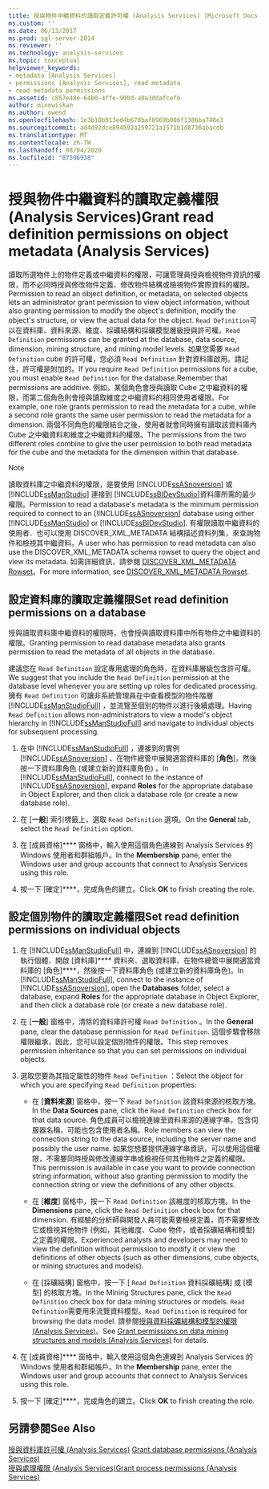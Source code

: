 ```yaml
---
title: 授與物件中繼資料的讀取定義許可權 (Analysis Services) |Microsoft Docs
ms.custom: ''
ms.date: 06/13/2017
ms.prod: sql-server-2014
ms.reviewer: ''
ms.technology: analysis-services
ms.topic: conceptual
helpviewer_keywords:
- metadata [Analysis Services]
- permissions [Analysis Services], read metadata
- read metadata permissions
ms.assetid: c857e48e-64b0-4ffe-900d-a0a3ddafcefb
author: minewiskan
ms.author: owend
ms.openlocfilehash: 1e3b18b913ed4b678baf0969b006f1386ba748e3
ms.sourcegitcommit: ad4d92dce894592a259721a1571b1d8736abacdb
ms.translationtype: MT
ms.contentlocale: zh-TW
ms.lasthandoff: 08/04/2020
ms.locfileid: "87596938"
---
```

# <a name="grant-read-definition-permissions-on-object-metadata-analysis-services"></a><span data-ttu-id="09458-102">授與物件中繼資料的讀取定義權限 (Analysis Services)</span><span class="sxs-lookup"><span data-stu-id="09458-102">Grant read definition permissions on object metadata (Analysis Services)</span></span>
  <span data-ttu-id="09458-103">讀取所選物件上的物件定義或中繼資料的權限，可讓管理員授與檢視物件資訊的權限，而不必同時授與修改物件定義、修改物件結構或檢視物件實際資料的權限。</span><span class="sxs-lookup"><span data-stu-id="09458-103">Permission to read an object definition, or metadata, on selected objects lets an administrator grant permission to view object information, without also granting permission to modify the object's definition, modify the object's structure, or view the actual data for the object.</span></span> <span data-ttu-id="09458-104">`Read Definition`可以在資料庫、資料來源、維度、採礦結構和採礦模型層級授與許可權。</span><span class="sxs-lookup"><span data-stu-id="09458-104">`Read Definition` permissions can be granted at the database, data source, dimension, mining structure, and mining model levels.</span></span> <span data-ttu-id="09458-105">如果您需要 `Read Definition` cube 的許可權，您必須 `Read Definition` 針對資料庫啟用。請記住，許可權是附加的。</span><span class="sxs-lookup"><span data-stu-id="09458-105">If you require `Read Definition` permissions for a cube, you must enable `Read Definition` for the database.Remember that permissions are additive.</span></span> <span data-ttu-id="09458-106">例如，某個角色會授與讀取 Cube 之中繼資料的權限，而第二個角色則會授與讀取維度之中繼資料的相同使用者權限。</span><span class="sxs-lookup"><span data-stu-id="09458-106">For example, one role grants permission to read the metadata for a cube, while a second role grants the same user permission to read the metadata for a dimension.</span></span> <span data-ttu-id="09458-107">兩個不同角色的權限結合之後，使用者就會同時擁有讀取該資料庫內 Cube 之中繼資料和維度之中繼資料的權限。</span><span class="sxs-lookup"><span data-stu-id="09458-107">The permissions from the two different roles combine to give the user permission to both read metadata for the cube and the metadata for the dimension within that database.</span></span>  
  
> [!NOTE]  
>  <span data-ttu-id="09458-108">讀取資料庫之中繼資料的權限，是要使用 [!INCLUDE[ssASnoversion](../../includes/ssasnoversion-md.md)] 或 [!INCLUDE[ssManStudio](../../includes/ssmanstudio-md.md)] 連接到 [!INCLUDE[ssBIDevStudio](../../includes/ssbidevstudio-md.md)]資料庫所需的最少權限。</span><span class="sxs-lookup"><span data-stu-id="09458-108">Permission to read a database's metadata is the minimum permission required to connect to an [!INCLUDE[ssASnoversion](../../includes/ssasnoversion-md.md)] database using either [!INCLUDE[ssManStudio](../../includes/ssmanstudio-md.md)] or [!INCLUDE[ssBIDevStudio](../../includes/ssbidevstudio-md.md)].</span></span> <span data-ttu-id="09458-109">有權限讀取中繼資料的使用者．也可以使用 DISCOVER_XML_METADATA 結構描述資料列集，來查詢物件和檢視其中繼資料。</span><span class="sxs-lookup"><span data-stu-id="09458-109">A user who has permission to read metadata can also use the DISCOVER_XML_METADATA schema rowset to query the object and view its metadata.</span></span> <span data-ttu-id="09458-110">如需詳細資訊，請參閱 [DISCOVER_XML_METADATA Rowset](https://docs.microsoft.com/bi-reference/schema-rowsets/xml/discover-xml-metadata-rowset)。</span><span class="sxs-lookup"><span data-stu-id="09458-110">For more information, see [DISCOVER_XML_METADATA Rowset](https://docs.microsoft.com/bi-reference/schema-rowsets/xml/discover-xml-metadata-rowset).</span></span>  
  
## <a name="set-read-definition-permissions-on-a-database"></a><span data-ttu-id="09458-111">設定資料庫的讀取定義權限</span><span class="sxs-lookup"><span data-stu-id="09458-111">Set read definition permissions on a database</span></span>  
 <span data-ttu-id="09458-112">授與讀取資料庫中繼資料的權限時，也會授與讀取資料庫中所有物件之中繼資料的權限。</span><span class="sxs-lookup"><span data-stu-id="09458-112">Granting permission to read database metadata also grants permission to read the metadata of all objects in the database.</span></span>  
  
 <span data-ttu-id="09458-113">建議您在 `Read Definition` 設定專用處理的角色時，在資料庫層級包含許可權。</span><span class="sxs-lookup"><span data-stu-id="09458-113">We suggest that you include the `Read Definition` permission at the database level whenever you are setting up roles for dedicated processing.</span></span> <span data-ttu-id="09458-114">擁有 `Read Definition` 可讓非系統管理員在中查看模型的物件階層 [!INCLUDE[ssManStudioFull](../../includes/ssmanstudiofull-md.md)] ，並流覽至個別的物件以進行後續處理。</span><span class="sxs-lookup"><span data-stu-id="09458-114">Having `Read Definition` allows non-administrators to view a model's object hierarchy in [!INCLUDE[ssManStudioFull](../../includes/ssmanstudiofull-md.md)] and navigate to individual objects for subsequent processing.</span></span>  
  
1.  <span data-ttu-id="09458-115">在中 [!INCLUDE[ssManStudioFull](../../includes/ssmanstudiofull-md.md)] ，連接到的實例 [!INCLUDE[ssASnoversion](../../includes/ssasnoversion-md.md)] 、在物件總管中展開適當資料庫的 [**角色**]，然後按一下資料庫角色 (或建立新的資料庫角色) 。</span><span class="sxs-lookup"><span data-stu-id="09458-115">In [!INCLUDE[ssManStudioFull](../../includes/ssmanstudiofull-md.md)], connect to the instance of [!INCLUDE[ssASnoversion](../../includes/ssasnoversion-md.md)], expand **Roles** for the appropriate database in Object Explorer, and then click a database role (or create a new database role).</span></span>  
  
2.  <span data-ttu-id="09458-116">在 [**一般**] 索引標籤上，選取 `Read Definition` 選項。</span><span class="sxs-lookup"><span data-stu-id="09458-116">On the **General** tab, select the `Read Definition` option.</span></span>  
  
3.  <span data-ttu-id="09458-117">在 [成員資格]\*\*\*\* 窗格中，輸入使用這個角色連線到 Analysis Services 的 Windows 使用者和群組帳戶。</span><span class="sxs-lookup"><span data-stu-id="09458-117">In the **Membership** pane, enter the Windows user and group accounts that connect to Analysis Services using this role.</span></span>  
  
4.  <span data-ttu-id="09458-118">按一下 [確定]\*\*\*\*，完成角色的建立。</span><span class="sxs-lookup"><span data-stu-id="09458-118">Click **OK** to finish creating the role.</span></span>  
  
## <a name="set-read-definition-permissions-on-individual-objects"></a><span data-ttu-id="09458-119">設定個別物件的讀取定義權限</span><span class="sxs-lookup"><span data-stu-id="09458-119">Set read definition permissions on individual objects</span></span>  
  
1.  <span data-ttu-id="09458-120">在 [!INCLUDE[ssManStudioFull](../../includes/ssmanstudiofull-md.md)] 中，連線到 [!INCLUDE[ssASnoversion](../../includes/ssasnoversion-md.md)] 的執行個體、開啟 [資料庫]\*\*\*\* 資料夾、選取資料庫、在物件總管中展開適當資料庫的 [角色]\*\*\*\*，然後按一下資料庫角色 (或建立新的資料庫角色)。</span><span class="sxs-lookup"><span data-stu-id="09458-120">In [!INCLUDE[ssManStudioFull](../../includes/ssmanstudiofull-md.md)], connect to the instance of [!INCLUDE[ssASnoversion](../../includes/ssasnoversion-md.md)], open the **Databases** folder, select a database, expand **Roles** for the appropriate database in Object Explorer, and then click a database role (or create a new database role).</span></span>  
  
2.  <span data-ttu-id="09458-121">在 [**一般**] 窗格中，清除的資料庫許可權 `Read Definition` 。</span><span class="sxs-lookup"><span data-stu-id="09458-121">In the **General** pane, clear the database permission for `Read Definition`.</span></span> <span data-ttu-id="09458-122">這個步驟會移除權限繼承，因此，您可以設定個別物件的權限。</span><span class="sxs-lookup"><span data-stu-id="09458-122">This step removes permission inheritance so that you can set permissions on individual objects.</span></span>  
  
3.  <span data-ttu-id="09458-123">選取您要為其指定屬性的物件 `Read Definition` ：</span><span class="sxs-lookup"><span data-stu-id="09458-123">Select the object for which you are specifying `Read Definition` properties:</span></span>  
  
    -   <span data-ttu-id="09458-124">在 [**資料來源**] 窗格中，按一下 `Read Definition` 該資料來源的核取方塊。</span><span class="sxs-lookup"><span data-stu-id="09458-124">In the **Data Sources** pane, click the `Read Definition` check box for that data source.</span></span> <span data-ttu-id="09458-125">角色成員可以檢視連線至資料來源的連線字串，包含伺服器名稱，可能也包含使用者名稱。</span><span class="sxs-lookup"><span data-stu-id="09458-125">Role members can view the connection string to the data source, including the server name and possibly the user name.</span></span> <span data-ttu-id="09458-126">如果您想要提供連線字串資訊，可以使用這個權限，不需要同時授與修改連線字串或檢視任何其他物件之定義的權限。</span><span class="sxs-lookup"><span data-stu-id="09458-126">This permission is available in case you want to provide connection string information, without also granting permission to modify the connection string or view the definitions of any other objects.</span></span>  
  
    -   <span data-ttu-id="09458-127">在 [**維度**] 窗格中，按一下 `Read Definition` 該維度的核取方塊。</span><span class="sxs-lookup"><span data-stu-id="09458-127">In the **Dimensions** pane, click the `Read Definition` check box for that dimension.</span></span> <span data-ttu-id="09458-128">有經驗的分析師與開發人員可能需要檢視定義，而不需要修改它或檢視其他物件 (例如，其他維度、Cube 物件，或者採礦結構和模型) 之定義的權限。</span><span class="sxs-lookup"><span data-stu-id="09458-128">Experienced analysts and developers may need to view the definition without permission to modify it or view the definitions of other objects (such as other dimensions, cube objects, or mining structures and models).</span></span>  
  
    -   <span data-ttu-id="09458-129">在 [採礦結構] 窗格中，按一下 [ `Read Definition` 資料採礦結構] 或 [模型] 的核取方塊。</span><span class="sxs-lookup"><span data-stu-id="09458-129">In the Mining Structures pane, click the `Read Definition` check box for data mining structures or models.</span></span> <span data-ttu-id="09458-130">`Read Definition`需要用來流覽資料模型。</span><span class="sxs-lookup"><span data-stu-id="09458-130">`Read Definition` is required for browsing the data model.</span></span> <span data-ttu-id="09458-131">請參閱[授與資料採礦結構和模型的權限 &#40;Analysis Services&#41;](grant-permissions-on-data-mining-structures-and-models-analysis-services.md)。</span><span class="sxs-lookup"><span data-stu-id="09458-131">See [Grant permissions on data mining structures and models &#40;Analysis Services&#41;](grant-permissions-on-data-mining-structures-and-models-analysis-services.md) for details.</span></span>  
  
4.  <span data-ttu-id="09458-132">在 [成員資格]\*\*\*\* 窗格中，輸入使用這個角色連線到 Analysis Services 的 Windows 使用者和群組帳戶。</span><span class="sxs-lookup"><span data-stu-id="09458-132">In the **Membership** pane, enter the Windows user and group accounts that connect to Analysis Services using this role.</span></span>  
  
5.  <span data-ttu-id="09458-133">按一下 [確定]\*\*\*\*，完成角色的建立。</span><span class="sxs-lookup"><span data-stu-id="09458-133">Click **OK** to finish creating the role.</span></span>  
  
## <a name="see-also"></a><span data-ttu-id="09458-134">另請參閱</span><span class="sxs-lookup"><span data-stu-id="09458-134">See Also</span></span>  
 <span data-ttu-id="09458-135">[授與資料庫許可權 &#40;Analysis Services&#41;](grant-database-permissions-analysis-services.md) </span><span class="sxs-lookup"><span data-stu-id="09458-135">[Grant database permissions &#40;Analysis Services&#41;](grant-database-permissions-analysis-services.md) </span></span>  
 [<span data-ttu-id="09458-136">授與處理權限 &#40;Analysis Services&#41;</span><span class="sxs-lookup"><span data-stu-id="09458-136">Grant process permissions &#40;Analysis Services&#41;</span></span>](grant-process-permissions-analysis-services.md)  
  
  
